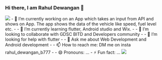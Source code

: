 ### Hi there, I am Rahul Dewangan 👋

<img src="https://www.google.com/search?q=developer+&tbm=isch&ved=2ahUKEwjep9KUvsr2AhXYQWwGHcE0AewQ2-cCegQIABAA&oq=developer+&gs_lcp=CgNpbWcQA1AAWJANYPkRaABwAHgAgAEAiAEAkgEAmAEAoAEBqgELZ3dzLXdpei1pbWfAAQE&sclient=img&ei=XsQxYt6ABdiDseMPwemE4A4#imgrc=fJMc6OspVdPfgM">
- 🔭 I’m currently working on an App which takes an input from API and shows on App. The app shows the data of the vehicle like speed, fuel level etc.
- 
- 🌱 I’m currently learning flutter, Android studio and Wix.
- 
- 👯 I’m looking to collaborate with GDSC BITD and Developers community
- 
- 🤔 I’m looking for help with flutter
- 
- 💬 Ask me about Web Development and Android development
- 
- 📫 How to reach me: DM me on insta rahul_dewangan_b777
- 
- 😄 Pronouns: ...
- ⚡ Fun fact: ...

<img src="https://github-readme-stats.vercel.app/api?username=Rahul-Dewangan&&show_icons=true&title_color=27FF00&icon_color=27ff00&text_color=daf7dc&bg_color=101010">
